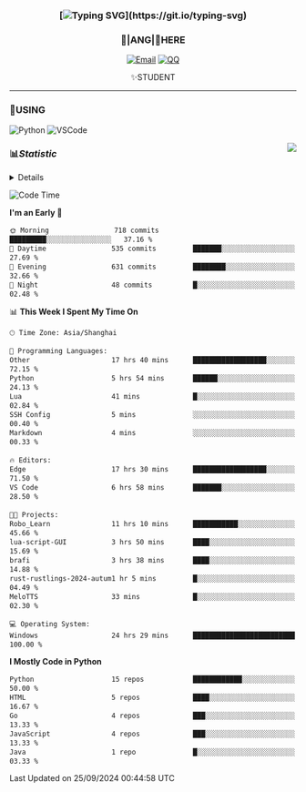 <div align="center">


### [![Typing SVG](https://readme-typing-svg.herokuapp.com?size=25&duration=2500&color=8C43EA&vCenter=true&width=200&height=40&lines=%F0%9F%8C%B1ANGJustinl%F0%9F%8C%B1+!)](https://git.io/typing-svg)


### 🥛|**ANG**|🥛HERE



[![Email](https://img.shields.io/badge/Email-ANGJustin@163.com-6A5ACD?style=flat-square&logoColor=fff)](mailto:ANGJustinl@163.com)
[![QQ](https://img.shields.io/badge/QQ-77139032-98FB98?style=flat-square&logoColor=fff)](https://qm.qq.com/cgi-bin/qm/qr?k=mcs-cON_aPNfc3hO8-H7lWJHDX-5nKr7&noverify=0)




✨STUDENT 

</div>

---

### 🎨USING

![Python](https://img.shields.io/badge/-Python-blue?style=flat-square&logo=Python&logoColor=fff)
![VSCode](https://img.shields.io/badge/-VSCode-blue?style=flat-square&logo=visualstudiocode&logoColor=fff)


<a href="#">
  <img align="right" src="https://github-readme-stats.vercel.app/api?username=ANGJustinl&count_private=true&show_icons=true&hide_border=true&bg_color=15,f2f7fd,E0EAFC" />
</a>




### 📊*Statistic* 

<details>

<p align="center">
   <img src="github-metrics.svg" alt="typing-svg">
</p>

[![Github activity graph](https://github-readme-activity-graph.angforever.top/graph?username=ANGJustinl&theme=dracula)](https://github.com/ANGJustinl/ANGJustinl)
![image](https://github.com/ANGJustinl/ANGJustinl/assets/96008766/f6c957b8-b907-482a-8804-4c1f944d4b60)
</details>

<!--START_SECTION:waka-->
![Code Time](http://img.shields.io/badge/Code%20Time-307%20hrs%2035%20mins-blue)

**I'm an Early 🐤** 

```text
🌞 Morning                718 commits         █████████░░░░░░░░░░░░░░░░   37.16 % 
🌆 Daytime                535 commits         ███████░░░░░░░░░░░░░░░░░░   27.69 % 
🌃 Evening                631 commits         ████████░░░░░░░░░░░░░░░░░   32.66 % 
🌙 Night                  48 commits          █░░░░░░░░░░░░░░░░░░░░░░░░   02.48 % 
```


📊 **This Week I Spent My Time On** 

```text
🕑︎ Time Zone: Asia/Shanghai

💬 Programming Languages: 
Other                    17 hrs 40 mins      ██████████████████░░░░░░░   72.15 % 
Python                   5 hrs 54 mins       ██████░░░░░░░░░░░░░░░░░░░   24.13 % 
Lua                      41 mins             █░░░░░░░░░░░░░░░░░░░░░░░░   02.84 % 
SSH Config               5 mins              ░░░░░░░░░░░░░░░░░░░░░░░░░   00.40 % 
Markdown                 4 mins              ░░░░░░░░░░░░░░░░░░░░░░░░░   00.33 % 

🔥 Editors: 
Edge                     17 hrs 30 mins      ██████████████████░░░░░░░   71.50 % 
VS Code                  6 hrs 58 mins       ███████░░░░░░░░░░░░░░░░░░   28.50 % 

🐱‍💻 Projects: 
Robo_Learn               11 hrs 10 mins      ███████████░░░░░░░░░░░░░░   45.66 % 
lua-script-GUI           3 hrs 50 mins       ████░░░░░░░░░░░░░░░░░░░░░   15.69 % 
brafi                    3 hrs 38 mins       ████░░░░░░░░░░░░░░░░░░░░░   14.88 % 
rust-rustlings-2024-autum1 hr 5 mins         █░░░░░░░░░░░░░░░░░░░░░░░░   04.49 % 
MeloTTS                  33 mins             █░░░░░░░░░░░░░░░░░░░░░░░░   02.30 % 

💻 Operating System: 
Windows                  24 hrs 29 mins      █████████████████████████   100.00 % 
```

**I Mostly Code in Python** 

```text
Python                   15 repos            ████████████░░░░░░░░░░░░░   50.00 % 
HTML                     5 repos             ████░░░░░░░░░░░░░░░░░░░░░   16.67 % 
Go                       4 repos             ███░░░░░░░░░░░░░░░░░░░░░░   13.33 % 
JavaScript               4 repos             ███░░░░░░░░░░░░░░░░░░░░░░   13.33 % 
Java                     1 repo              █░░░░░░░░░░░░░░░░░░░░░░░░   03.33 % 
```




 Last Updated on 25/09/2024 00:44:58 UTC
<!--END_SECTION:waka-->
